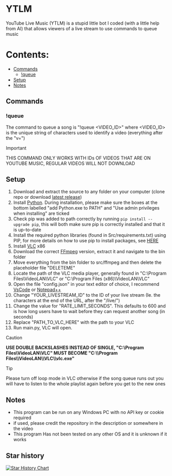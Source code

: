 # YTLM

YouTube Live Music  (YTLM) is a stupid little bot I coded (with a little help from AI) that allows viewers of a live stream to use commands to queue music

# Contents:

- [Commands](#commands)  
  - [!queue](-!queue "#queue")  
- [Setup](#setup)  
- [Notes](#notes)  
 
## Commands

### !queue

The command to queue a song is "!queue \<VIDEO\_ID>" where \<VIDEO\_ID> is the unique string of characters used to identify a video (everything after the "v=")&#x20;

> [!IMPORTANT]
>THIS COMMAND ONLY WORKS WITH IDs OF VIDEOS THAT ARE ON YOUTUBE MUSIC, REGULAR VIDEOS WILL NOT DOWNLOAD

## Setup

1. Download and extract the source to any folder on your computer (clone repo or download [latest release](https://github.com/NIDNHU/YTLM/releases/tag/release))
2. Install [Python](https://www.python.org/downloads/). During installation, please make sure the boxes at the bottom labelled "add Python.exe to PATH" and "Use admin privileges when installing" are ticked
3. Check pip was added to path correctly by running `pip install --upgrade pip`, this will both make sure pip is correctly installed and that it is up-to-date
4. Install the required python libraries (found in Src/requirements.txt) using PIP, for more details on how to use pip to install packages, see [HERE](https://www.youtube.com/watch?v=7snh_1Hf_TI)
5. Install [VLC](https://www.videolan.org/vlc/) x86
6. Download the correct [FFmpeg](https://github.com/BtbN/FFmpeg-Builds/releases/download/latest/ffmpeg-master-latest-win64-gpl.zip) version, extract it and navigate to the bin folder
7. Move everything from the bin folder to src/ffmpeg and then delete the placeholder file "DELETEME"
8. Locate the path of the VLC media player, generally found in "C:\Program Files\VideoLAN\VLC" or "C:\Program Files (x86)\VideoLAN\VLC"
9. Open the file "config.json" in your text editor of choice, I recommend [VsCode](https://code.visualstudio.com/download) or [Notepad++](https://notepad-plus-plus.org/downloads/v8.6.7/)
10. Change "YOUR\_LIVESTREAM\_ID" to the ID of your live stream (Ie. the characters at the end of the URL, after the "/live/")
11. Change the value for "RATE\_LIMIT\_SECONDS". This defaults to 600 and is how long users have to wait before they can request another song (in seconds)
12. Replace "PATH\_TO\_VLC\_HERE" with the path to your VLC&#x20;
13. Run main.py, VLC will open.

> [!CAUTION]
>__USE DOUBLE BACKSLASHES INSTEAD OF SINGLE, "C:\Program Files\VideoLAN\VLC" MUST BECOME "C:\\\Program Files\\\VideoLAN\\\VLC\\\vlc.exe"__


> [!TIP]
>Please turn off loop mode in VLC otherwise if the song queue runs out you will have to listen to the whole playlist again before you get to the new ones


## Notes

- This program can be run on any Windows PC with no API key or cookie required
- if used, please credit the repository in the description or somewhere in the video
- This program Has not been tested on any other OS and it is unknown if it works

## Star history

[![Star History Chart](https://api.star-history.com/svg?repos=NIDNHU/YTLM\&type=Date)](https://star-history.com/#NIDNHU/YTLM\&Date)
